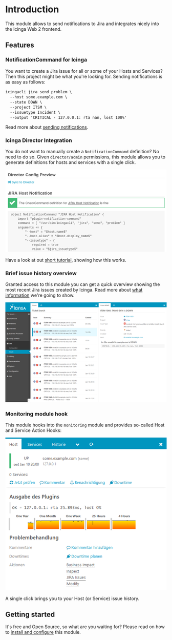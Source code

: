 Introduction
============

This module allows to send notifications to Jira and integrates nicely into the
Icinga Web 2 frontend.

Features
--------

### NotificationCommand for Icinga

You want to create a Jira issue for all or some of your Hosts and Services?
Then this project might be what you're looking for. Sending notifications is
as easy as follows:

    icingacli jira send problem \
      --host some.example.com \
      --state DOWN \
      --project ITSM \
      --issuetype Incident \
      --output 'CRITICAL - 127.0.0.1: rta nan, lost 100%'

Read more about [sending notifications](10-Notifications.md).

### Icinga Director Integration

You do not want to manually create a `NotificationCommand` definition? No need
to do so. Given `director/admin` permissions, this module allows you to generate
definitions for hosts and services with a single click.

![Icinga Director Integration](screenshot/director_preview.png)

Have a look at out [short tutorial](12-Director-Integration.md), showing how
this works.

### Brief issue history overview

Granted access to this module you can get a quick overview showing the most recent
Jira issues created by Icinga. Read more about [what information](20-Issue-History.md)
we're going to show.

![Issue list and details](screenshot/issue_list_and_details_small.png)

### Monitoring module hook

This module hooks into the `monitoring` module and provides so-called Host and
Service Action Hooks:

![Monitoring Action Hook](screenshot/monitoring_action_hook.png)

A single click brings you to your Host (or Service) issue history.

Getting started
---------------

It's free and Open Source, so what are you waiting for? Please read on how to
[install and configure](03-Configuration.md) this module.
